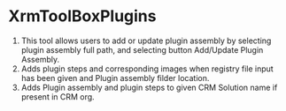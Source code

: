 # XrmToolBoxPlugins
1. This tool allows users to add or update plugin assembly by selecting plugin assembly full path, and selecting button Add/Update Plugin Assembly.
2. Adds plugin steps and corresponding images when registry file input has been given and Plugin assembly filder location.
3. Adds Plugin assembly and plugin steps to given CRM Solution name if present in CRM org.
